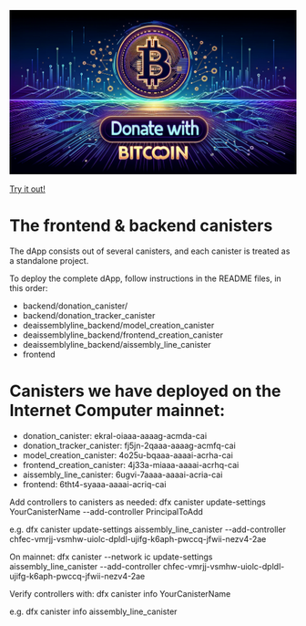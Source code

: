 ![Alt text](frontend/src/donation_frontend/assets/BitcoinDonationApp_banner.png)

[Try it out!]()

# The frontend & backend canisters

The dApp consists out of several canisters, and each canister is treated as a standalone project.

To deploy the complete dApp, follow instructions in the README files, in this order:

- backend/donation_canister/
- backend/donation_tracker_canister
- deaissemblyline_backend/model_creation_canister
- deaissemblyline_backend/frontend_creation_canister
- deaissemblyline_backend/aissembly_line_canister
- frontend

# Canisters we have deployed on the Internet Computer mainnet:
- donation_canister: ekral-oiaaa-aaaag-acmda-cai
- donation_tracker_canister: fj5jn-2qaaa-aaaag-acmfq-cai
- model_creation_canister: 4o25u-bqaaa-aaaai-acrha-cai
- frontend_creation_canister: 4j33a-miaaa-aaaai-acrhq-cai
- aissembly_line_canister: 6ugvi-7aaaa-aaaai-acria-cai
- frontend: 6tht4-syaaa-aaaai-acriq-cai

Add controllers to canisters as needed:
dfx canister update-settings YourCanisterName --add-controller PrincipalToAdd

e.g.
dfx canister update-settings aissembly_line_canister --add-controller chfec-vmrjj-vsmhw-uiolc-dpldl-ujifg-k6aph-pwccq-jfwii-nezv4-2ae

On mainnet:
dfx canister --network ic update-settings aissembly_line_canister --add-controller chfec-vmrjj-vsmhw-uiolc-dpldl-ujifg-k6aph-pwccq-jfwii-nezv4-2ae

Verify controllers with:
dfx canister info YourCanisterName

e.g.
dfx canister info aissembly_line_canister
